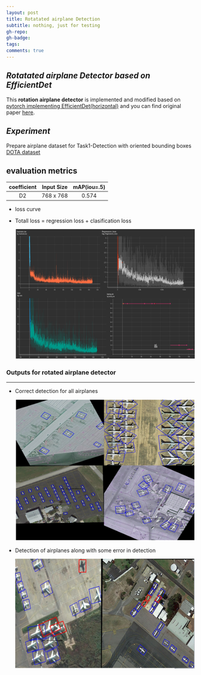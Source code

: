 ```yaml
---
layout: post
title: Rotatated airplane Detection
subtitle: nothing, just for testing
gh-repo: 
gh-badge:
tags: 
comments: true
---
```



## _Rotatated airplane Detector based on EfficientDet_   

This **rotation airplane detector** is implemented and modified based on [pytorch implementing EfficientDet(horizontal)](https://github.com/zylo117/Yet-Another-EfficientDet-Pytorch) and you can find original paper [here](https://arxiv.org/abs/1911.09070 "EfficientDet").

## _Experiment_

  Prepare airplane dataset for Task1-Detection with oriented bounding boxes [DOTA dataset](https://captain-whu.github.io/DOTA/)

  
## **evaluation metrics**  

|coefficient|Input Size|mAP(iou=.5)|
|:---------:|:--------:|:---------:|
|D2         |768 x 768 |0.574      |

- loss curve

- Totall loss =  regression loss + clasification loss
 
  ![](/assets/img/curve.PNG)

### Outputs for rotated airplane detector  
---  


- Correct detection for all airplanes 
 
   ![](/assets/img/output-1.PNG)
      
- Detection of airplanes along with some error in detection
 
   ![](/assets/img/output-2.PNG)

